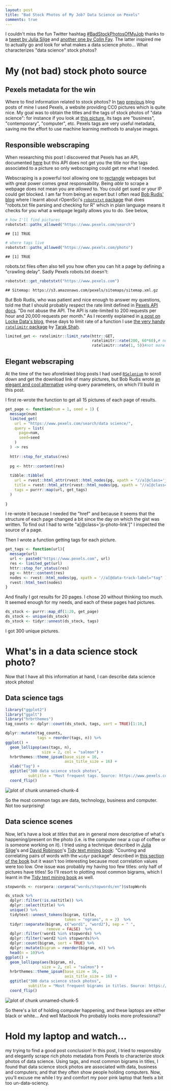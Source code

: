 ```yaml
---
layout: post
title: "Bad Stock Photos of My Job? Data Science on Pexels"
comments: true
---
```



I couldn't miss the fun Twitter hashtag [#BadStockPhotosOfMyJob](https://twitter.com/hashtag/BadStockPhotosOfMyJob?src=hash) thanks to a [tweet by Julia Silge](https://twitter.com/juliasilge/status/992952211201130497)  and [another one by Colin Fay](https://twitter.com/_ColinFay/status/993055416266436608). The latter inspired me to actually go and look for what makes a data science photo... What characterizes "data science" stock photos?

<!--more-->

# My (not bad) stock photo source

## Pexels metadata for the win

Where to find information related to stock photos? In [two](http://www.masalmon.eu/2018/01/04/bubblegumpuppies/) [previous](http://www.masalmon.eu/2018/01/07/rainbowing/) blog posts of mine I used Pexels, a website providing CC0 pictures which is quite nice. My goal was to obtain the titles and the tags of stock photos of "data science": for instance if you look at [this picture](https://www.pexels.com/photo/black-laptop-beside-black-computer-mouse-inside-room-669996/), its tags are "business", "contemporary", "computer", etc. Pexels tags are very useful metadata, saving me the effort to use machine learning methods to analyse images.

## Responsible webscraping

When researching this post I discovered that Pexels has an API, documented [here](https://www.pexels.com/api/documentation/) but this API does not get you the title nor the tags associated to a picture so only webscraping could get me what I needed.

Webscraping is a powerful tool allowing one to [rectangle](https://speakerdeck.com/jennybc/data-rectangling) webpages but with great power comes great responsability. Being _able_ to scrape a webpage does not mean you are _allowed_ to. You could get sued or your IP could get blocked. I am far from being an expert but I often read [Bob Rudis' blog](https://rud.is/b/) where I learnt about rOpenSci's [`robotstxt` package](https://github.com/ropenscilabs/robotstxt) that does "robots.txt file parsing and checking for R" which in plain language means it checks for you what a webpage legally allows you to do. See below, 


```r
# how I'll find pictures
robotstxt::paths_allowed("https://www.pexels.com/search")
```

```
## [1] TRUE
```

```r
# where tags live
robotstxt::paths_allowed("https://www.pexels.com/photo")
```

```
## [1] TRUE
```

robots.txt files often also tell you how often you can hit a page by defining a "crawling delay". Sadly Pexels robots.txt doesn't:


```r
robotstxt::get_robotstxt("https://www.pexels.com")
```

```
## Sitemap: https://s3.amazonaws.com/pexels/sitemaps/sitemap.xml.gz
```

But Bob Rudis, who was patient and nice enough to answer my questions, told me that I should probably respect the rate limit defined in [Pexels API docs](https://www.pexels.com/api/documentation/). "Do not abuse the API. The API is rate-limited to 200 requests per hour and 20,000 requests per month." As I recently explained in [a post on Locke Data's blog](https://itsalocke.com/blog/some-web-api-package-development-lessons-from-hibpwned/), these days to limit rate of a function I use [the very handy `ratelimitr` package](https://github.com/tarakc02/ratelimitr) by [Tarak Shah](https://tarakc02.github.io/).


```r
limited_get <- ratelimitr::limit_rate(httr::GET,
                                      ratelimitr::rate(200, 60*60),# not more than 200 times an hour
                                      ratelimitr::rate(1, 5))#not more than 1 time every 5 seconds
```

## Elegant webscraping

At the time of the two aforelinked blog posts I had used [`RSelenium`](https://github.com/ropensci/RSelenium) to scroll down and get the download link of many pictures, but Bob Rudis wrote [an elegant and cool alternative](https://gist.github.com/hrbrmstr/4cabe4af87bd2c5fe664b0b44a574366) using query parameters, on which I'll build in this post. 

I first re-wrote the function to get all 15 pictures of each page of results.

```r
get_page <- function(num = 1, seed = 1) {
  message(num)
  limited_get(
    url = "https://www.pexels.com/search/data science/",
    query = list(
      page=num,
      seed=seed
    )
  ) -> res
  
  httr::stop_for_status(res)
  
  pg <- httr::content(res)
  
  tibble::tibble(
    url = rvest::html_attr(rvest::html_nodes(pg, xpath = "//a[@class='js-photo-link']"), "href"),
    title = rvest::html_attr(rvest::html_nodes(pg, xpath = "//a[@class='js-photo-link']"), "title"),
    tags = purrr::map(url, get_tags)
  )
  
} 

```

I re-wrote it because I needed the "href" and because it seems that the structure of each page changed a bit since the day on which the gist was written. To find out I had to write "a[@class='js-photo-link']" I inspected the source of a page.

Then I wrote a function getting tags for each picture.

```r
get_tags <- function(url){
  message(url)
  url <- paste0("https://www.pexels.com", url)
  res <- limited_get(url)
  httr::stop_for_status(res)
  pg <- httr::content(res)
  nodes <- rvest::html_nodes(pg, xpath = '//a[@data-track-label="tag" ]')
  rvest::html_text(nodes)
}
```
And finally I got results for 20 pages. I chose 20 without thinking too much. It seemed enough for my needs, and each of these pages had pictures.

```r
ds_stock <- purrr::map_df(1:20, get_page)
ds_stock <- unique(ds_stock)
ds_stock <- tidyr::unnest(ds_stock, tags)
```



I got 300 unique pictures.

# What's in a data science stock photo?

Now that I have all this information at hand, I can describe data science stock photos!

## Data science tags


```r
library("ggplot2")
library("ggalt")
library("hrbrthemes")
tag_counts <- dplyr::count(ds_stock, tags, sort = TRUE)[1:10,]

dplyr::mutate(tag_counts,
              tags = reorder(tags, n)) %>% 
ggplot() +
  geom_lollipop(aes(tags, n),
                size = 2, col = "salmon") +
  hrbrthemes::theme_ipsum(base_size = 16,
                          axis_title_size = 16) +
  xlab("Tag") +
  ggtitle("300 data science stock photos",
          subtitle = "Most frequent tags. Source: https://www.pexels.com") +
  coord_flip()
```

![plot of chunk unnamed-chunk-4](/figure/source/2018-05-06-dsstock/unnamed-chunk-4-1.png)

So the most common tags are data, technology, business and computer. Not too surprising! 

## Data science scenes

Now, let's have a look at _titles_ that are in general more descriptive of what's happening/present on the photo (i.e. is the computer near a cup of coffee or is someone working on it). I tried using a technique described in [Julia Silge](https://juliasilge.com/)'s and [David Robinson](http://varianceexplained.org/)'s [Tidy text mining book](https://www.tidytextmining.com): "Counting and correlating pairs of words with the `widyr` package" described in [this section of the book](https://www.tidytextmining.com/ngrams.html#counting-and-correlating-pairs-of-words-with-the-widyr-package) but it wasn't too interesting because most correlation values were too low. One issue was probably my having too few titles: only half of pictures have titles! So I'll resort to plotting most common bigrams, which I learnt in the [Tidy text mining book](https://www.tidytextmining.com) as well.



```r
stopwords <- rcorpora::corpora("words/stopwords/en")$stopWords

ds_stock %>%
  dplyr::filter(!is.na(title)) %>%
  dplyr::select(title) %>%
  unique() %>%
  tidytext::unnest_tokens(bigram, title,
                          token = "ngrams", n = 2)  %>%
  tidyr::separate(bigram, c("word1", "word2"), sep = " ",
                  remove = FALSE)  %>%
  dplyr::filter(!word1 %in% stopwords) %>%
  dplyr::filter(!word2 %in% stopwords)%>%
  dplyr::count(bigram, sort = TRUE) %>%
  dplyr::mutate(bigram = reorder(bigram, n)) %>%
  head(n = 10)%>%
ggplot() +
  geom_lollipop(aes(bigram, n),
                size = 2, col = "salmon") +
  hrbrthemes::theme_ipsum(base_size = 16,
                          axis_title_size = 16) +
  ggtitle("300 data science stock photos",
          subtitle = "Most frequent bigrams in titles. Source: https://www.pexels.com")+
  coord_flip()
```

![plot of chunk unnamed-chunk-5](/figure/source/2018-05-06-dsstock/unnamed-chunk-5-1.png)

So there's a lot of holding computer happening, and these laptops are either black or white... And well Macbook Pro probably looks more professional?

# Hold my laptop and watch...

my trying to find a good post conclusion! In this post, I tried to responsibly and elegantly scrape rich photo metadata from Pexels to characterize stock photos of data science. Using tags, and most common bigrams in titles, I found that data science stock photos are associated with data, business and computers; and that they often show people holding computers. Now, you'll excuse me while I try and comfort my poor pink laptop that feels a bit too un-data-sciency.
